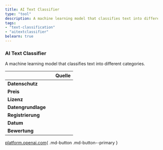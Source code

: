 ```yaml
---
title: AI Text Classifier
type: "tool"
description: A machine learning model that classifies text into different categories.
tags:
- "text-classification"
- "aitextclassifier"
belearn: true
---
```





### AI Text Classifier

A machine learning model that classifies text into different categories.

|                    |                                                                                                       | Quelle |
|--------------------|-------------------------------------------------------------------------------------------------------|--------|
| **Datenschutz**    |                                                                                                       |        |
| **Preis**          |                                                                                                       |        |
| **Lizenz**         |                                                                                                       |        |
| **Datengrundlage** |                                                                                                       |        |
| **Registrierung**  |                                                                                                       |        |
| **Datum**          |                                                                                                       |        |
| **Bewertung**      |                                                                                                       |        |

[platform.openai.com](https://platform.openai.com/ai-text-classifier){ .md-button .md-button--primary } 

